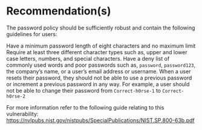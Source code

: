 # Recommendation(s)

The password policy should be sufficiently robust and contain the following guidelines for users:

Have a minimum password length of eight characters and no maximum limit
Require at least three different character types such as, upper and lower case letters, numbers, and special characters.
Have a deny list of commonly used words and poor passwords such as, `password`, `password123`, the company’s name, or a user’s email address or username.
When a user resets their password, they should not be able to use a previous password or increment a previous password in any way. For example, a user should not be able to change their password from `Correct-h0rse-1` to `Correct-h0rse-2`

For more information refer to the following guide relating to this vulnerability:
<https://nvlpubs.nist.gov/nistpubs/SpecialPublications/NIST.SP.800-63b.pdf>
